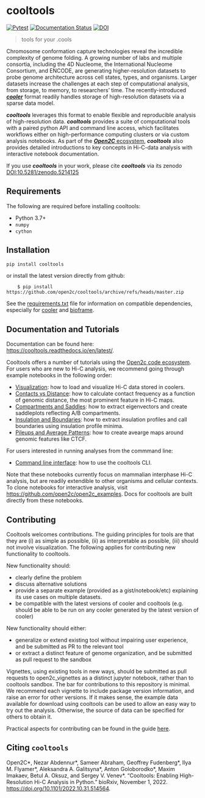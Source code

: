 # cooltools

[![Pytest](https://github.com/open2c/cooltools/actions/workflows/pytest.yml/badge.svg)](https://github.com/open2c/cooltools/actions/workflows/pytest.yml)
[![Documentation Status](https://readthedocs.org/projects/cooltools/badge/?version=latest)](https://cooltools.readthedocs.io/en/latest/?badge=latest)
[![DOI](https://zenodo.org/badge/82413481.svg)](https://zenodo.org/badge/latestdoi/82413481)

> tools for your .cools

Chromosome conformation capture technologies reveal the incredible complexity of genome folding. A growing number of labs and multiple consortia, including the 4D Nucleome, the International Nucleome Consortium, and ENCODE, are generating higher-resolution datasets to probe genome architecture across cell states, types, and organisms. Larger datasets increase the challenges at each step of computational analysis, from storage, to memory, to researchers’ time. The recently-introduced [***cooler***](https://github.com/open2c/cooler/tree/master/cooler) format readily handles storage of high-resolution datasets via a sparse data model.

***cooltools*** leverages this format to enable flexible and reproducible analysis of high-resolution data. ***cooltools*** provides a suite of computational tools with a paired python API and command line access, which facilitates workflows either on high-performance computing clusters or via custom analysis notebooks. As part of the [***Open2C*** ecosystem](https://open2c.github.io/), ***cooltools*** also provides detailed introductions to key concepts in Hi-C-data analysis with interactive notebook documentation.

If you use ***cooltools*** in your work, please cite ***cooltools*** via its zenodo [DOI:10.5281/zenodo.5214125](https://doi.org/10.5281/zenodo.5214125)

## Requirements

The following are required before installing cooltools:

* Python 3.7+
* `numpy`
* `cython`

## Installation

```sh
pip install cooltools
```

or install the latest version directly from github:

```
    $ pip install https://github.com/open2c/cooltools/archive/refs/heads/master.zip
``` 

See the [requirements.txt](https://github.com/open2c/cooltools/blob/master/requirements.txt) file for information on compatible dependencies, especially for [cooler](https://github.com/open2c/cooler/tree/master/cooler) and [bioframe](https://github.com/open2c/bioframe).


## Documentation and Tutorials

Documentation can be found here: https://cooltools.readthedocs.io/en/latest/.

Cooltools offers a number of tutorials using the [Open2c code ecosystem](https://github.com/open2c/). For users who are new to Hi-C analysis, we recommend going through example notebooks in the following order:

- [Visualization](https://cooltools.readthedocs.io/en/latest/notebooks/viz.html): how to load and visualize Hi-C data stored in coolers.
- [Contacts vs Distance](https://cooltools.readthedocs.io/en/latest/notebooks/contacts_vs_distance.html):  how to calculate contact frequency as a function of genomic distance, the most prominent feature in Hi-C maps.
- [Compartments and Saddles](https://cooltools.readthedocs.io/en/latest/notebooks/compartments_and_saddles.html):  how to extract eigenvectors and create saddleplots reflecting A/B compartments.
- [Insulation and Boundaries](https://cooltools.readthedocs.io/en/latest/notebooks/insulation_and_boundaries.html):  how to extract insulation profiles and call boundaries using insulation profile minima.
- [Pileups and Average Patterns](https://cooltools.readthedocs.io/en/latest/notebooks/pileup_CTCF.html): how to create avearge maps around genomic features like CTCF.

For users interested in running analyses from the commmand line:
- [Command line interface](https://cooltools.readthedocs.io/en/latest/notebooks/command_line_interface.html): how to use the cooltools CLI.

Note that these notebooks currently focus on mammalian interphase Hi-C analysis, but are readily extendible to other organisms and cellular contexts. To clone notebooks for interactive analysis, visit https://github.com/open2c/open2c_examples. Docs for cooltools are built directly from these notebooks.

## Contributing
Cooltools welcomes contributions. The guiding principles for tools are that they are (i) as simple as possible, (ii) as interpretable as possible, (iii) should not involve visualization. The following applies for contributing new functionality to cooltools.

New functionality should:
- clearly define the problem 
- discuss alternative solutions
- provide a separate example (provided as a gist/notebook/etc) explaining its use cases on multiple datasets.
- be compatible with the latest versions of cooler and cooltools (e.g. should be able to be run on any cooler generated by the latest version of cooler)

New functionality should either:
- generalize or extend existing tool without impairing user experience, and be submitted as PR to the relevant tool
- or extract a distinct feature of genome organization, and be submitted as pull request to the sandbox

Vignettes, using existing tools in new ways, should be submitted as pull requests to open2c_vignettes as a distinct jupyter notebook, rather than to cooltools sandbox. The bar for contributions to this repository is minimal. We recommend each vignette to include package version information, and raise an error for other versions. If it makes sense, the example data available for download using cooltools can be used to allow an easy way to try out the analysis. Otherwise, the source of data can be specified for others to obtain it.

Practical aspects for contributing can be found in the guide [here](https://github.com/open2c/cooltools/blob/master/CONTRIBUTING.md).

## Citing `cooltools`

Open2C*, Nezar Abdennur*, Sameer Abraham, Geoffrey Fudenberg*, Ilya M. Flyamer*, Aleksandra A. Galitsyna*, Anton Goloborodko*, Maxim Imakaev, Betul A. Oksuz, and Sergey V. Venev*. “Cooltools: Enabling High-Resolution Hi-C Analysis in Python.” bioRxiv, November 1, 2022. https://doi.org/10.1101/2022.10.31.514564.
